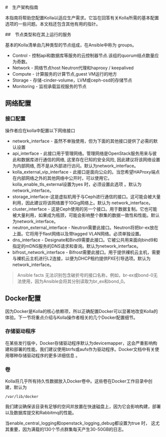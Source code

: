 #　生产架构指南

本指南将帮助您配置Kolla以适应生产需求。它旨在回答有关Kolla所需的基本配置选项的一些问题。本文档还包含其他有用的指针。


##　节点类型和在其上运行的服务

基本的Kolla清单由几种类型的节点组成，在Ansible中称为 groups。
+ Control - 控制api和数据库等服务的云控制器节点.该组的quorum结点数量应为奇数。
+ Network - 网络节点host Neutron代理和haproxy / keepalived
+ Compute - 计算服务的计算节点,guest VM运行的地方
+ Storage - 存储-cinder-volume，LVM或ceph-osd的存储节点
+ Monitoring - 监视承载监视服务的节点

## 网络配置

### 接口配置

操作者应在kolla中配置以下网络接口

+ network_interface - 虽然不单独使用，但为下面的其他接口提供了必需的默认设置
+ api_interface - 此接口用于管理网络。管理网络是OpenStack服务用来与彼此和数据库进行通信的网络, 这里存在已知的安全风险, 因此建议将该网络设置为内部网络, 而不是从外部进行访问。默认为network_interface。
+ kolla_external_vip_interface - 此接口是面向公众的。当您希望HAProxy端点在内部网络之外的其他网络中公开时，可以使用它。kolla_enable_tls_external设置为yes 时，必须设置此选项 。默认为 network_interface。
+ storage_interface-这是虚拟机用于与Ceph进行通信的接口。这可能会被大量利用，因此建议将该网络置于10Gig网络上。默认为 network_interface。
+ cluster_interface - 这是Ceph使用的另一个接口。用于数据复制。它也可能被大量利用，如果成为瓶颈，可能会影响整个群集的数据一致性和性能。默认为network_interface。
+ neutron_external_interface - Neutron需要此接口。Neutron将把br-ex放在上面。它将用于flast网络以及带tagged VLAN网络。必须单独设置。
+ dns_interface - Designate和Bind9需要此接口。它被公共用来面向bind9和指定的mDNS服务的DNS请求和查询。默认为network_interface。
+ bifrost_network_interface - Bifrost需要此接口。用于提供裸机云主机，需要与裸机云主机进行L2连接，以便为DHCP租约提供PXE引导选项。默认为network_interface。

> Ansible facts 无法识别包含破折号的接口名称，例如，br-ex或bond-0无法使用，因为Ansible会将其分别读取为br_ex和bond_0。

## Docker配置

因为Docker是Kolla的核心依赖项，所以正确配置Docker可以显著地改变Kolla的体验。下一节将重点介绍与Kolla操作者相关的几个Docker配置细节。

### 存储驱动程序

在某些发行版中，Docker存储驱动程序默认为devicemapper，这会严重影响构建和部署的性能。我们建议使用btrfs或aufs作为驱动程序。Docker文档中有关使用哪种存储驱动程序的更多详细信息 。

### 卷
Kolla将几乎所有持久性数据放入Docker卷中。这些卷在Docker工作目录中创建，默认为

    /var/lib/docker

我们建议确保该目录有足够的空间并放置在快速磁盘上，因为它会影响构建，部署以及数据库提交和Rabbitmq的性能。

当enable_central_logging和openstack_logging_debug都设置为true 时， 这尤其重要，因为满载的130个节点群集每天产生30-50GB的日志。